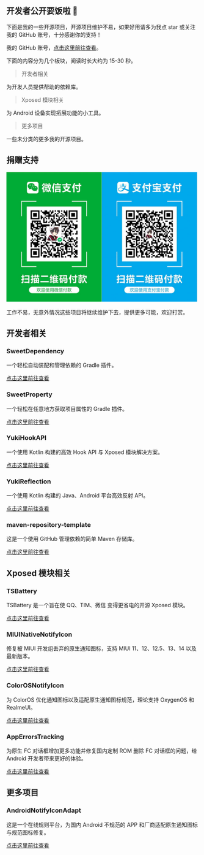 ## 开发者公开要饭啦 👋

下面是我的一些开源项目，开源项目维护不易，如果好用请多为我点 star 或关注我的 GitHub 账号，十分感谢你的支持！

我的 GitHub 账号，[点击这里前往查看](https://github.com/fankes)。

下面的内容分为几个板块，阅读时长大约为 15-30 秒。

> 开发者相关

为开发人员提供帮助的依赖库。

> Xposed 模块相关

为 Android 设备实现拓展功能的小工具。

> 更多项目

一些未分类的更多我的开源项目。

## 捐赠支持

<img src="https://github.com/fankes/fankes/blob/main/img-src/payment_code.jpg?raw=true" width = "500" alt="Payment Code"/>

工作不易，无意外情况这些项目将继续维护下去，提供更多可能，欢迎打赏。

## 开发者相关

### SweetDependency

一个轻松自动装配和管理依赖的 Gradle 插件。

[点击这里前往查看](https://github.com/HighCapable/SweetDependency)

### SweetProperty

一个轻松在任意地方获取项目属性的 Gradle 插件。

[点击这里前往查看](https://github.com/HighCapable/SweetProperty)

### YukiHookAPI

一个使用 Kotlin 构建的高效 Hook API 与 Xposed 模块解决方案。

[点击这里前往查看](https://github.com/fankes/YukiHookAPI)

### YukiReflection

一个使用 Kotlin 构建的 Java、Android 平台高效反射 API。

[点击这里前往查看](https://github.com/fankes/YukiReflection)

### maven-repository-template

这是一个使用 GitHub 管理依赖的简单 Maven 存储库。

[点击这里前往查看](https://github.com/HighCapable/maven-repository-template)

## Xposed 模块相关

### TSBattery

TSBattery 是一个旨在使 QQ、TIM、微信 变得更省电的开源 Xposed 模块。

[点击这里前往查看](https://github.com/fankes/TSBattery)

### MIUINativeNotifyIcon

修复被 MIUI 开发组丢弃的原生通知图标，支持 MIUI 11、12、12.5、13、14 以及最新版本。

[点击这里前往查看](https://github.com/fankes/MIUINativeNotifyIcon)

### ColorOSNotifyIcon

为 ColorOS 优化通知图标以及适配原生通知图标规范，理论支持 OxygenOS 和 RealmeUI。

[点击这里前往查看](https://github.com/fankes/ColorOSNotifyIcon)

### AppErrorsTracking

为原生 FC 对话框增加更多功能并修复国内定制 ROM 删除 FC 对话框的问题，给 Android 开发者带来更好的体验。

[点击这里前往查看](https://github.com/KitsunePie/AppErrorsTracking)

## 更多项目

### AndroidNotifyIconAdapt

这是一个在线规则平台，为国内 Android 不规范的 APP 和厂商适配原生通知图标与规范图标修复。

[点击这里前往查看](https://github.com/fankes/AndroidNotifyIconAdapt)